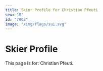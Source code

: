 ```yaml
---
title: Skier Profile for Christian Pfeuti
sex: "M"
id: "7002"
image: "/img/flags/sui.svg" 
---
```


# Skier Profile

This page is for: Christian Pfeuti.
    